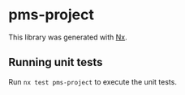 # pms-project

This library was generated with [Nx](https://nx.dev).

## Running unit tests

Run `nx test pms-project` to execute the unit tests.

